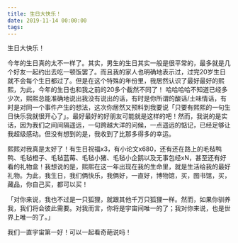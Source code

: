 ```yaml
---
title: 生日大快乐！
date: 2019-11-14 00:00:00
tags:
---
```

生日大快乐！

今年的生日真的太不一样了。其实，男生的生日其实一般是很平常的，最多就是几个好友一起约出去吃一顿饭罢了。而且我的家人也明确地表示过，过完20岁生日就不会每个生日都过了。但是在这个特殊的年份里，我居然认识了最好最好的熙熙，为此，今年的生日也和我之前的20多个截然不同了！
哈哈哈哈不知道已经多少次，熙熙总能准确地说出我没有说出的话，有时是你所谓的酸话/土味情话，有时是对同一个事件产生的想法，这次你居然又预料到我要说「只要有熙熙的一句生日快乐我就很开心了」。最好最好的好朋友可能就是这样的吧！然而，我说的是实话，因为我们之间间隔遥远，一句跨越大洋的问候，一点遥远的惦记，已经足够让我超级感动。但没有想到的是，我收到了比那多得多的幸运。

熙熙对我真是太好了！有生日祝福x3，有小论文x680，还有还在路上的毛毡鸭鸭、毛毡橙子、毛毡蓝莓、毛毡小猪、毛毡小企鹅以及无事包经xN，甚至还有好看的礼物盒！我想说的是，熙熙在这一年出现在我的生命里，就是生活给我的最好礼物。为此，我生日，我们俩快乐，我俩好，一直好，博物馆，买，图书馆，买，藏品，你自己买，都可以买！

「对你来说，我也不过是一只狐狸，就跟其他千万只狐狸一样。然而，如果你驯养我，我们将会彼此需要。对我而言，你将是宇宙间唯一的了；我对你来说，也是世界上唯一的了。」

我们一直宇宙第一好！可以一起看奇葩说吗！
